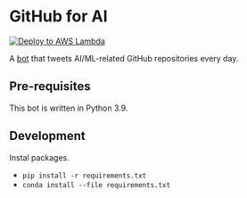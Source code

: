 # GitHub for AI

[![Deploy to AWS Lambda](https://github.com/sujaltv/github4ai/actions/workflows/lamdba.yml/badge.svg)](https://github.com/sujaltv/github4ai/actions/workflows/lamdba.yml)

A [bot](https://twitter.com/github4ai) that tweets AI/ML-related GitHub
repositories every day.

## Pre-requisites

This bot is written in Python 3.9.

## Development

Instal packages.
* `pip install -r requirements.txt`
* `conda install --file requirements.txt`
